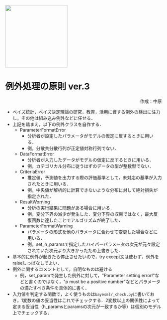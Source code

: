 <img src="../logos/BayesML_logo.png" width="200">

# 例外処理の原則 ver.3
<div style="text-align:right">
作成：中原
</div>

* ベイズ統計，ベイズ決定理論の研究，教育，活用に資する例外の検出に注力し，その他は組み込み例外などに任せる．
* 上記を踏まえ，以下の例外クラスを自作する．
  * ParameterFormatError
    * 分析者が設定したパラメータがモデルの仮定に反するときに用いる．
    * 例，分散共分散行列が正定値対称行列でない．
  * DataFormatError
    * 分析者が入力したデータがモデルの仮定に反するときに用いる．
    * 例，カテゴリカル分布に従うはずのデータの型が整数型でない．
  * CriteriaError
    * 推定値，予測値を出力する際の評価基準として，未対応の基準が入力されたときに用いる．
    * 例，中央値が解析的に計算できないような分布に対して絶対損失が指定された．
  * ResultWorning
    * 分析の実行結果に問題がある場合に用いる．
    * 例，変分下界の減少が発生した．変分下界の収束ではなく，最大反復回数に達したことでアルゴリズムが終了した．
  * ParameterFormatWarning
    * パラメータの形式を他のパラメータに合わせて変更した場合などに用いる．
    * 例，set_h_paramsで指定したハイパーパラメータの次元が元々設定されていた次元より大きかったため上書きした．
* 基本的に例外が起きたら停止させたいので，try except文は使わず，例外をraiseしっぱなしでよい．
* 例外に関するコメントとして，自明なものは避ける
  * 例，set_paramで発生した例外に対して，"Parameter setting error!"などと書くのではなく，"p must be a positive number"などとパラメータの満たすべき条件を具体的に書く．
* 入力値を判定する関数で，よく使うものは`bayesml/_check.py`に書いておき，1変数の値の妥当性はこれでチェックする．2変数以上の関係性によって定まる妥当性（h_paramsとparamsの次元が一致するか等）は個別のモデル上でチェックする．